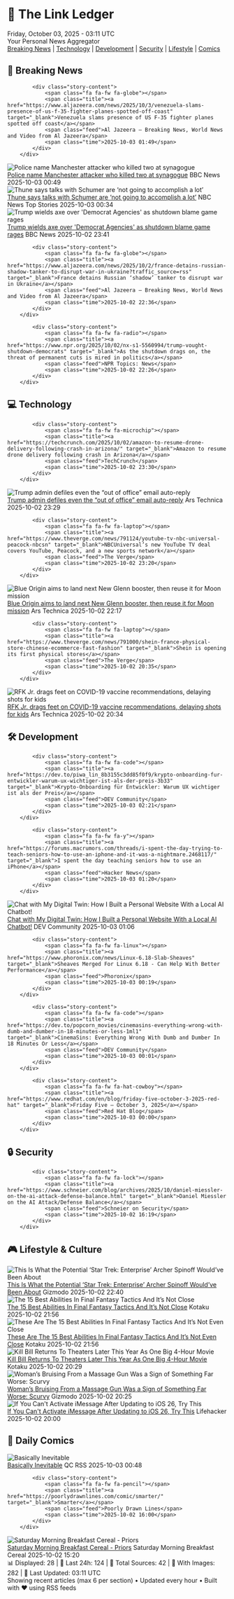 <!-- Processing 54 RSS feeds at 2025-10-03 03:10:53 UTC -->
<!-- Processing: Penny Arcade -->
<!-- Processing: Poorly Drawn Lines -->
<!-- Processing: Garfield -->
<!-- Processing: Dilbert -->
<!-- Processing: Girl Genius -->
<!-- Processing: CNN Top Stories -->
<!-- Processing: NPR News -->
<!-- Processing: Reuters World News -->
<!-- Processing: Associated Press Breaking -->
<!-- Processing: NBC News Breaking -->
<!-- Processing: Sky News World -->
<!-- Processing: WIRED -->
<!-- Processing: Lobsters Python -->
<!-- Processing: Hacker News -->
<!-- Processing: GitLab Blog -->
<!-- Processing: InfoQ -->
<!-- Processing: DZone -->
<!-- Processing: Coding Horror -->
<!-- Processing: Lifehacker -->
<!-- Processing: Kotaku -->
<!-- Processing: Boing Boing -->
<!-- Processing: Krebs on Security -->
<!-- Generated 1 new posts out of 22 feeds processed -->
<div class="newspaper-header">
    <h1 class="newspaper-title">📰 The Link Ledger</h1>
    <div class="newspaper-date">Friday, October 03, 2025 - 03:11 UTC</div>
    <div class="newspaper-subtitle">Your Personal News Aggregator</div>
</div>

<div class="newspaper-nav">
    <a href="#breaking">Breaking News</a> |
    <a href="#tech">Technology</a> |
    <a href="#dev">Development</a> |
    <a href="#security">Security</a> |
    <a href="#lifestyle">Lifestyle</a> |
    <a href="#webcomics">Comics</a>
</div>

<div class="news-section breaking-news" id="breaking">
<h2 class="section-header">🚨 Breaking News</h2>
<div class="stories-container">
<div class="story">
            
            <div class="story-content">
                <span class="fa fa-fw fa-globe"></span>
                <span class="title"><a href="https://www.aljazeera.com/news/2025/10/3/venezuela-slams-presence-of-us-f-35-fighter-planes-spotted-off-coast" target="_blank">Venezuela slams presence of US F-35 fighter planes spotted off coast</a></span>
                <span class="feed">Al Jazeera – Breaking News, World News and Video from Al Jazeera</span>
                <span class="time">2025-10-03 01:49</span>
            </div>
        </div>
<div class="story">
            <img src="https://ichef.bbci.co.uk/ace/standard/240/cpsprodpb/3d24/live/ee9ed3b0-9fa2-11f0-92db-77261a15b9d2.jpg" alt="Police name Manchester attacker who killed two at synagogue" class="story-image" loading="lazy" onerror="this.style.display='none'">
            <div class="story-content">
                <span class="fa fa-fw fa-flag"></span>
                <span class="title"><a href="https://www.bbc.com/news/articles/cpd93x0ql0do?at_medium=RSS&at_campaign=rss" target="_blank">Police name Manchester attacker who killed two at synagogue</a></span>
                <span class="feed">BBC News</span>
                <span class="time">2025-10-03 00:49</span>
            </div>
        </div>
<div class="story">
            <img src="https://media-cldnry.s-nbcnews.com/image/upload/t_fit_1500w/mpx/2704722219/2025_10/1759451669211_now_topstory_john_thune_shutdown_251002_1920x1080-u321y1.jpg" alt="Thune says talks with Schumer are ‘not going to accomplish a lot’" class="story-image" loading="lazy" onerror="this.style.display='none'">
            <div class="story-content">
                <span class="fa fa-fw fa-broadcast-tower"></span>
                <span class="title"><a href="https://www.nbcnews.com/video/sen-majority-leader-john-thune-discusses-shutdown-248972869845" target="_blank">Thune says talks with Schumer are ‘not going to accomplish a lot’</a></span>
                <span class="feed">NBC News Top Stories</span>
                <span class="time">2025-10-03 00:34</span>
            </div>
        </div>
<div class="story">
            <img src="https://ichef.bbci.co.uk/ace/standard/240/cpsprodpb/f7f5/live/aeebe790-9fdd-11f0-b741-177e3e2c2fc7.jpg" alt="Trump wields axe over &#x27;Democrat Agencies&#x27; as shutdown blame game rages" class="story-image" loading="lazy" onerror="this.style.display='none'">
            <div class="story-content">
                <span class="fa fa-fw fa-earth-americas"></span>
                <span class="title"><a href="https://www.bbc.com/news/articles/ckg201rnw2zo?at_medium=RSS&at_campaign=rss" target="_blank">Trump wields axe over &#x27;Democrat Agencies&#x27; as shutdown blame game rages</a></span>
                <span class="feed">BBC News</span>
                <span class="time">2025-10-02 23:41</span>
            </div>
        </div>
<div class="story">
            
            <div class="story-content">
                <span class="fa fa-fw fa-globe"></span>
                <span class="title"><a href="https://www.aljazeera.com/news/2025/10/2/france-detains-russian-shadow-tanker-to-disrupt-war-in-ukraine?traffic_source=rss" target="_blank">France detains Russian ‘shadow’ tanker to disrupt war in Ukraine</a></span>
                <span class="feed">Al Jazeera – Breaking News, World News and Video from Al Jazeera</span>
                <span class="time">2025-10-02 22:36</span>
            </div>
        </div>
<div class="story">
            
            <div class="story-content">
                <span class="fa fa-fw fa-radio"></span>
                <span class="title"><a href="https://www.npr.org/2025/10/02/nx-s1-5560994/trump-vought-shutdown-democrats" target="_blank">As the shutdown drags on, the threat of permanent cuts is mired in politics</a></span>
                <span class="feed">NPR Topics: News</span>
                <span class="time">2025-10-02 22:26</span>
            </div>
        </div>
</div>
</div>
<div class="news-section tech-news" id="tech">
<h2 class="section-header">💻 Technology</h2>
<div class="stories-container">
<div class="story">
            
            <div class="story-content">
                <span class="fa fa-fw fa-microchip"></span>
                <span class="title"><a href="https://techcrunch.com/2025/10/02/amazon-to-resume-drone-delivery-following-crash-in-arizona/" target="_blank">Amazon to resume drone delivery following crash in Arizona</a></span>
                <span class="feed">TechCrunch</span>
                <span class="time">2025-10-02 23:30</span>
            </div>
        </div>
<div class="story">
            <img src="https://cdn.arstechnica.net/wp-content/uploads/2025/10/GettyImages-2165374367-500x500.jpg" alt="Trump admin defiles even the “out of office” email auto-reply" class="story-image" loading="lazy" onerror="this.style.display='none'">
            <div class="story-content">
                <span class="fa fa-fw fa-cog"></span>
                <span class="title"><a href="https://arstechnica.com/culture/2025/10/trump-admin-defiles-even-the-out-of-office-email-auto-reply/" target="_blank">Trump admin defiles even the “out of office” email auto-reply</a></span>
                <span class="feed">Ars Technica</span>
                <span class="time">2025-10-02 23:29</span>
            </div>
        </div>
<div class="story">
            
            <div class="story-content">
                <span class="fa fa-fw fa-laptop"></span>
                <span class="title"><a href="https://www.theverge.com/news/791124/youtube-tv-nbc-universal-peacock-nbcsn" target="_blank">NBCUniversal’s new YouTube TV deal covers YouTube, Peacock, and a new sports network</a></span>
                <span class="feed">The Verge</span>
                <span class="time">2025-10-02 23:20</span>
            </div>
        </div>
<div class="story">
            <img src="https://cdn.arstechnica.net/wp-content/uploads/2025/01/NG1-Liftoff-Horizontal-500x500.jpg" alt="Blue Origin aims to land next New Glenn booster, then reuse it for Moon mission" class="story-image" loading="lazy" onerror="this.style.display='none'">
            <div class="story-content">
                <span class="fa fa-fw fa-cog"></span>
                <span class="title"><a href="https://arstechnica.com/space/2025/10/blue-origin-aims-to-land-next-new-glenn-booster-then-reuse-it-for-moon-mission/" target="_blank">Blue Origin aims to land next New Glenn booster, then reuse it for Moon mission</a></span>
                <span class="feed">Ars Technica</span>
                <span class="time">2025-10-02 22:17</span>
            </div>
        </div>
<div class="story">
            
            <div class="story-content">
                <span class="fa fa-fw fa-laptop"></span>
                <span class="title"><a href="https://www.theverge.com/news/791000/shein-france-physical-store-chinese-ecommerce-fast-fashion" target="_blank">Shein is opening its first physical stores</a></span>
                <span class="feed">The Verge</span>
                <span class="time">2025-10-02 20:35</span>
            </div>
        </div>
<div class="story">
            <img src="https://cdn.arstechnica.net/wp-content/uploads/2025/10/GettyImages-2237968141-500x500.jpg" alt="RFK Jr. drags feet on COVID-19 vaccine recommendations, delaying shots for kids" class="story-image" loading="lazy" onerror="this.style.display='none'">
            <div class="story-content">
                <span class="fa fa-fw fa-cog"></span>
                <span class="title"><a href="https://arstechnica.com/health/2025/10/rfk-jr-drags-feet-on-covid-19-vaccine-recommendations-delaying-shots-for-kids/" target="_blank">RFK Jr. drags feet on COVID-19 vaccine recommendations, delaying shots for kids</a></span>
                <span class="feed">Ars Technica</span>
                <span class="time">2025-10-02 20:34</span>
            </div>
        </div>
</div>
</div>
<div class="news-section dev-news" id="dev">
<h2 class="section-header">🛠️ Development</h2>
<div class="stories-container">
<div class="story">
            
            <div class="story-content">
                <span class="fa fa-fw fa-code"></span>
                <span class="title"><a href="https://dev.to/piwa_lin_8b3155c3dd85f0f9/krypto-onboarding-fur-entwickler-warum-ux-wichtiger-ist-als-der-preis-3b33" target="_blank">Krypto-Onboarding für Entwickler: Warum UX wichtiger ist als der Preis</a></span>
                <span class="feed">DEV Community</span>
                <span class="time">2025-10-03 02:21</span>
            </div>
        </div>
<div class="story">
            
            <div class="story-content">
                <span class="fa fa-fw fa-y"></span>
                <span class="title"><a href="https://forums.macrumors.com/threads/i-spent-the-day-trying-to-teach-seniors-how-to-use-an-iphone-and-it-was-a-nightmare.2468117/" target="_blank">I spent the day teaching seniors how to use an iPhone</a></span>
                <span class="feed">Hacker News</span>
                <span class="time">2025-10-03 01:20</span>
            </div>
        </div>
<div class="story">
            <img src="https://media2.dev.to/dynamic/image/width=800%2Cheight=%2Cfit=scale-down%2Cgravity=auto%2Cformat=auto/https%3A%2F%2Fdev-to-uploads.s3.amazonaws.com%2Fuploads%2Farticles%2Fw0f1p91dyf9gqgk2e8e6.webp" alt="Chat with My Digital Twin: How I Built a Personal Website With a Local AI Chatbot!" class="story-image" loading="lazy" onerror="this.style.display='none'">
            <div class="story-content">
                <span class="fa fa-fw fa-code"></span>
                <span class="title"><a href="https://dev.to/aws-builders/chat-with-my-digital-twin-how-i-built-a-personal-website-with-a-local-ai-chatbot-55m2" target="_blank">Chat with My Digital Twin: How I Built a Personal Website With a Local AI Chatbot!</a></span>
                <span class="feed">DEV Community</span>
                <span class="time">2025-10-03 01:06</span>
            </div>
        </div>
<div class="story">
            
            <div class="story-content">
                <span class="fa fa-fw fa-linux"></span>
                <span class="title"><a href="https://www.phoronix.com/news/Linux-6.18-Slab-Sheaves" target="_blank">Sheaves Merged For Linux 6.18 - Can Help With Better Performance</a></span>
                <span class="feed">Phoronix</span>
                <span class="time">2025-10-03 00:19</span>
            </div>
        </div>
<div class="story">
            
            <div class="story-content">
                <span class="fa fa-fw fa-code"></span>
                <span class="title"><a href="https://dev.to/popcorn_movies/cinemasins-everything-wrong-with-dumb-and-dumber-in-18-minutes-or-less-1ml1" target="_blank">CinemaSins: Everything Wrong With Dumb and Dumber In 18 Minutes Or Less</a></span>
                <span class="feed">DEV Community</span>
                <span class="time">2025-10-03 00:01</span>
            </div>
        </div>
<div class="story">
            
            <div class="story-content">
                <span class="fa fa-fw fa-hat-cowboy"></span>
                <span class="title"><a href="https://www.redhat.com/en/blog/friday-five-october-3-2025-red-hat" target="_blank">Friday Five — October 3, 2025</a></span>
                <span class="feed">Red Hat Blog</span>
                <span class="time">2025-10-03 00:00</span>
            </div>
        </div>
</div>
</div>
<div class="news-section security-news" id="security">
<h2 class="section-header">🔒 Security</h2>
<div class="stories-container">
<div class="story">
            
            <div class="story-content">
                <span class="fa fa-fw fa-lock"></span>
                <span class="title"><a href="https://www.schneier.com/blog/archives/2025/10/daniel-miessler-on-the-ai-attack-defense-balance.html" target="_blank">Daniel Miessler on the AI Attack/Defense Balance</a></span>
                <span class="feed">Schneier on Security</span>
                <span class="time">2025-10-02 16:19</span>
            </div>
        </div>
</div>
</div>
<div class="news-section lifestyle-news" id="lifestyle">
<h2 class="section-header">🎮 Lifestyle & Culture</h2>
<div class="stories-container">
<div class="story">
            <img src="https://gizmodo.com/app/uploads/2025/10/star-trek-enterprise-finale-archer-tpol-1280x853.jpg" alt="This Is What the Potential ‘Star Trek: Enterprise’ Archer Spinoff Would’ve Been About" class="story-image" loading="lazy" onerror="this.style.display='none'">
            <div class="story-content">
                <span class="fa fa-fw fa-computer"></span>
                <span class="title"><a href="https://gizmodo.com/star-trek-enterprise-spinoff-pitch-united-scott-bakula-archer-2000667015" target="_blank">This Is What the Potential ‘Star Trek: Enterprise’ Archer Spinoff Would’ve Been About</a></span>
                <span class="feed">Gizmodo</span>
                <span class="time">2025-10-02 22:40</span>
            </div>
        </div>
<div class="story">
            <img src="https://kotaku.com/app/uploads/2025/10/ramza-and-delita.jpg" alt="The 15 Best Abilities In Final Fantasy Tactics And It’s Not Close" class="story-image" loading="lazy" onerror="this.style.display='none'">
            <div class="story-content">
                <span class="fa fa-fw fa-gamepad"></span>
                <span class="title"><a href="https://kotaku.com/final-fantasy-tactics-best-abilities-guide-ivalice-chronicles-2000631130" target="_blank">The 15 Best Abilities In Final Fantasy Tactics And It’s Not Close</a></span>
                <span class="feed">Kotaku</span>
                <span class="time">2025-10-02 21:56</span>
            </div>
        </div>
<div class="story">
            <img src="https://kotaku.com/app/uploads/2025/10/ramza-and-delita.jpg" alt="These Are The 15 Best Abilities In Final Fantasy Tactics And It’s Not Even Close" class="story-image" loading="lazy" onerror="this.style.display='none'">
            <div class="story-content">
                <span class="fa fa-fw fa-gamepad"></span>
                <span class="title"><a href="https://kotaku.com/final-fantasy-tactics-best-abilities-guide-ivalice-chronicles-2000631130" target="_blank">These Are The 15 Best Abilities In Final Fantasy Tactics And It’s Not Even Close</a></span>
                <span class="feed">Kotaku</span>
                <span class="time">2025-10-02 21:56</span>
            </div>
        </div>
<div class="story">
            <img src="https://kotaku.com/app/uploads/2025/10/killbbiiill.jpg" alt="Kill Bill Returns To Theaters Later This Year As One Big 4-Hour Movie" class="story-image" loading="lazy" onerror="this.style.display='none'">
            <div class="story-content">
                <span class="fa fa-fw fa-gamepad"></span>
                <span class="title"><a href="https://kotaku.com/kill-bill-whole-bloody-affair-return-theaters-december-4-hour-tarantino-2000631123" target="_blank">Kill Bill Returns To Theaters Later This Year As One Big 4-Hour Movie</a></span>
                <span class="feed">Kotaku</span>
                <span class="time">2025-10-02 20:29</span>
            </div>
        </div>
<div class="story">
            <img src="https://gizmodo.com/app/uploads/2025/10/oranges-1280x853.jpg" alt="Woman’s Bruising From a Massage Gun Was a Sign of Something Far Worse: Scurvy" class="story-image" loading="lazy" onerror="this.style.display='none'">
            <div class="story-content">
                <span class="fa fa-fw fa-computer"></span>
                <span class="title"><a href="https://gizmodo.com/womans-bruising-from-a-massage-gun-was-a-sign-of-something-far-worse-scurvy-2000666835" target="_blank">Woman’s Bruising From a Massage Gun Was a Sign of Something Far Worse: Scurvy</a></span>
                <span class="feed">Gizmodo</span>
                <span class="time">2025-10-02 20:25</span>
            </div>
        </div>
<div class="story">
            <img src="https://lifehacker.com/imagery/articles/01K6K5R44G3GADTQ73J2GYTK4T/hero-image.jpg" alt="If You Can&#x27;t Activate iMessage After Updating to iOS 26, Try This" class="story-image" loading="lazy" onerror="this.style.display='none'">
            <div class="story-content">
                <span class="fa fa-fw fa-life-ring"></span>
                <span class="title"><a href="https://lifehacker.com/tech/imessage-activation-problems-ios-26?utm_medium=RSS" target="_blank">If You Can&#x27;t Activate iMessage After Updating to iOS 26, Try This</a></span>
                <span class="feed">Lifehacker</span>
                <span class="time">2025-10-02 20:00</span>
            </div>
        </div>
</div>
</div>
<div class="news-section webcomics-section" id="webcomics">
<h2 class="section-header">🎨 Daily Comics</h2>
<div class="stories-container">
<div class="story">
            <img src="http://www.questionablecontent.net/comics/5671.png" alt="Basically Inevitable" class="story-image" loading="lazy" onerror="this.style.display='none'">
            <div class="story-content">
                <span class="fa fa-fw fa-music"></span>
                <span class="title"><a href="http://questionablecontent.net/view.php?comic=5671" target="_blank">Basically Inevitable</a></span>
                <span class="feed">QC RSS</span>
                <span class="time">2025-10-03 00:48</span>
            </div>
        </div>
<div class="story">
            
            <div class="story-content">
                <span class="fa fa-fw fa-pencil"></span>
                <span class="title"><a href="https://poorlydrawnlines.com/comic/smarter/" target="_blank">Smarter</a></span>
                <span class="feed">Poorly Drawn Lines</span>
                <span class="time">2025-10-02 16:00</span>
            </div>
        </div>
<div class="story">
            <img src="https://www.smbc-comics.com/comics/1759360612-20251002.png" alt="Saturday Morning Breakfast Cereal - Priors" class="story-image" loading="lazy" onerror="this.style.display='none'">
            <div class="story-content">
                <span class="fa fa-fw fa-smile"></span>
                <span class="title"><a href="https://www.smbc-comics.com/comic/priors" target="_blank">Saturday Morning Breakfast Cereal - Priors</a></span>
                <span class="feed">Saturday Morning Breakfast Cereal</span>
                <span class="time">2025-10-02 15:20</span>
            </div>
        </div>
</div>
</div>

<div class="newspaper-footer">
    <div class="stats">
        📊 Displayed: 28 | 📅 Last 24h: 124 | 📡 Total Sources: 42 | 📸 With Images: 282 |
        🔄 Last Updated: 03:11 UTC
    </div>
    <div class="footer-note">
        Showing recent articles (max 6 per section) • Updated every hour • Built with ❤️ using RSS feeds
    </div>
</div>
